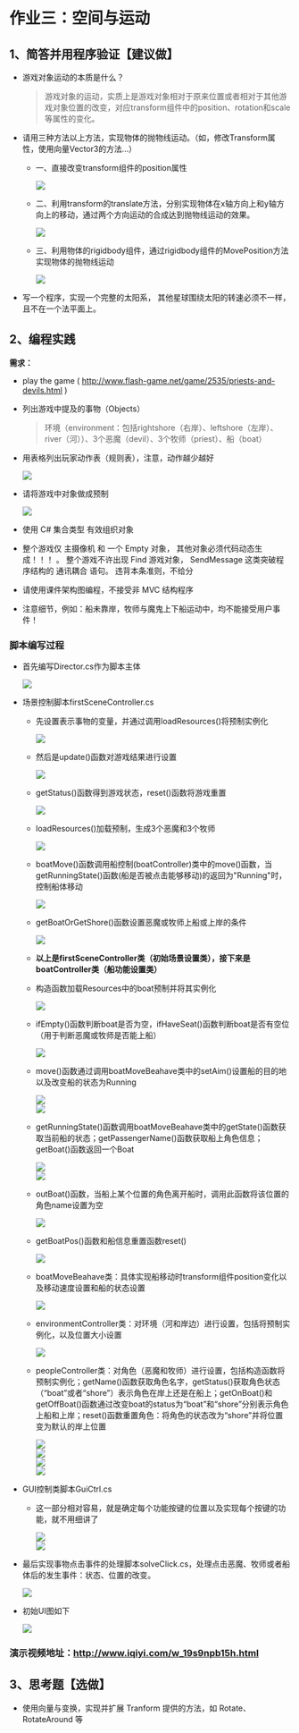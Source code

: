 # 作业三：空间与运动
## 1、简答并用程序验证【建议做】
- 游戏对象运动的本质是什么？
     > 游戏对象的运动，实质上是游戏对象相对于原来位置或者相对于其他游戏对象位置的改变，对应transform组件中的position、rotation和scale等属性的变化。 
- 请用三种方法以上方法，实现物体的抛物线运动。（如，修改Transform属性，使用向量Vector3的方法…）  
    - 一、直接改变transform组件的position属性  
      
        ![](images/move1.png)  
      
    - 二、利用transform的translate方法，分别实现物体在x轴方向上和y轴方向上的移动，通过两个方向运动的合成达到抛物线运动的效果。 

        ![](images/move2.png)  
           
    - 三、利用物体的rigidbody组件，通过rigidbody组件的MovePosition方法实现物体的抛物线运动  
      
        ![](images/move3.png)  
          

- 写一个程序，实现一个完整的太阳系， 其他星球围绕太阳的转速必须不一样，且不在一个法平面上。
## 2、编程实践
**需求：**
- play the game ( http://www.flash-game.net/game/2535/priests-and-devils.html )
- 列出游戏中提及的事物（Objects）
    > 环境（environment：包括rightshore（右岸）、leftshore（左岸）、river（河））、3个恶魔（devil）、3个牧师（priest）、船（boat）

- 用表格列出玩家动作表（规则表），注意，动作越少越好  
  
    ![](images/table.png)  
      

- 请将游戏中对象做成预制  
  
    ![](images/pre.png)  

- 使用 C# 集合类型 有效组织对象
- 整个游戏仅 主摄像机 和 一个 Empty 对象， 其他对象必须代码动态生成！！！ 。 整个游戏不许出现 Find 游戏对象， SendMessage 这类突破程序结构的 通讯耦合 语句。 违背本条准则，不给分
- 请使用课件架构图编程，不接受非 MVC 结构程序
- 注意细节，例如：船未靠岸，牧师与魔鬼上下船运动中，均不能接受用户事件！
### 脚本编写过程  
- 首先编写Director.cs作为脚本主体  

    ![](images/code0.png)  
      
- 场景控制脚本firstSceneController.cs
    - 先设置表示事物的变量，并通过调用loadResources()将预制实例化 
     
        ![](images/code1.png)  
       
    - 然后是update()函数对游戏结果进行设置  
      
        ![](images/code2.png)  
          
    - getStatus()函数得到游戏状态，reset()函数将游戏重置
      
        ![](images/code3.png)  
          
    - loadResources()加载预制，生成3个恶魔和3个牧师
      
        ![](images/code4.png)  
    
    - boatMove()函数调用船控制(boatController)类中的move()函数，当getRunningState()函数(船是否被点击能够移动)的返回为"Running"时，控制船体移动  
      
        ![](images/code5.png)  
          
    - getBoatOrGetShore()函数设置恶魔或牧师上船或上岸的条件  
      
        ![](images/code6.png)  
    - **以上是firstSceneController类（初始场景设置类），接下来是boatController类（船功能设置类）**  
  
   - 构造函数加载Resources中的boat预制并将其实例化  
     
        ![](images/code7.png)  
          
    - ifEmpty()函数判断boat是否为空，ifHaveSeat()函数判断boat是否有空位（用于判断恶魔或牧师是否能上船）  
      
        ![](images/code8.png)  
          
    - move()函数通过调用boatMoveBeahave类中的setAim()设置船的目的地以及改变船的状态为Running  
      
        ![](images/code9.png)  
        ![](images/code10.png)  
      
    - getRunningState()函数调用boatMoveBeahave类中的getState()函数获取当前船的状态；getPassengerName()函数获取船上角色信息；getBoat()函数返回一个Boat  
      
        ![](images/code11.png)  
        ![](images/code12.png)  
          
    - outBoat()函数，当船上某个位置的角色离开船时，调用此函数将该位置的角色name设置为空  
      
        ![](images/code13.png)  
          
    - getBoatPos()函数和船信息重置函数reset()  
      
        ![](images/code14.png)  
          
    - boatMoveBeahave类：具体实现船移动时transform组件position变化以及移动速度设置和船的状态设置  
  
        ![](images/code15.png)  
     
    - environmentController类：对环境（河和岸边）进行设置，包括将预制实例化，以及位置大小设置  
  
        ![](images/code16.png)  
      
    - peopleController类：对角色（恶魔和牧师）进行设置，包括构造函数将预制实例化；getName()函数获取角色名字，getStatus()获取角色状态（“boat”或者“shore”）表示角色在岸上还是在船上；getOnBoat()和getOffBoat()函数通过改变boat的status为“boat”和“shore”分别表示角色上船和上岸；reset()函数重置角色：将角色的状态改为“shore”并将位置变为默认的岸上位置  
  
        ![](images/code17.png)  
        ![](images/code18.png)  
        ![](images/code19.png)  
        ![](images/code20.png)  
          
- GUI控制类脚本GuiCtrl.cs  
    - 这一部分相对容易，就是确定每个功能按键的位置以及实现每个按键的功能，就不用细讲了  
      
        ![](images/code21.png)  
        ![](images/code22.png)  
          
- 最后实现事物点击事件的处理脚本solveClick.cs，处理点击恶魔、牧师或者船体后的发生事件：状态、位置的改变。  
  
    ![](images/code23.png)  
  
- 初始UI图如下  
  
    ![](images/UI.png)  
  
### 演示视频地址：http://www.iqiyi.com/w_19s9npb15h.html  
## 3、思考题【选做】
- 使用向量与变换，实现并扩展 Tranform 提供的方法，如 Rotate、RotateAround 等
